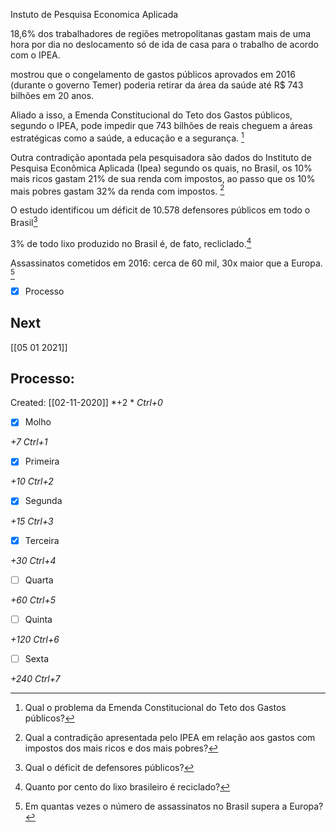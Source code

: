Instuto de Pesquisa Economica Aplicada

18,6% dos trabalhadores de regiões metropolitanas gastam mais de uma hora por dia no deslocamento só de ida de casa para o trabalho de acordo com o IPEA. 

mostrou que o congelamento de gastos públicos aprovados em 2016 (durante o governo Temer) poderia retirar da área da saúde até R$ 743 bilhões em 20 anos. 


Aliado a isso, a Emenda Constitucional do Teto dos Gastos públicos, segundo o IPEA, pode impedir que 743 bilhões de reais cheguem a áreas estratégicas como a saúde, a educação e a segurança. [^1]

[^1]: Qual o problema da Emenda Constitucional do Teto dos Gastos públicos?


Outra contradição apontada pela pesquisadora são dados do Instituto de Pesquisa Econômica Aplicada (Ipea) segundo os quais, no Brasil, os 10% mais ricos gastam 21% de sua renda com impostos, ao passo que os 10% mais pobres gastam 32% da renda com impostos. [^2]

[^2]:Qual a contradição apresentada pelo IPEA em relação aos gastos com impostos dos mais ricos e dos mais pobres?

O estudo identificou um déficit de 10.578 defensores públicos em todo o Brasil[^189792]

[^189792]: Qual o déficit de defensores públicos?

3% de todo lixo produzido no Brasil é, de fato, recliclado.[^466718]

[^466718]: Quanto por cento do lixo brasileiro é reciclado?

Assassinatos cometidos em 2016: cerca de 60 mil, 30x maior que a Europa. [^626342]

[^626342]: Em quantas vezes o número de assassinatos no Brasil supera a Europa?

- [x] Processo

## Next
[[05 01 2021]]
## Processo:
Created: [[02-11-2020]]
*+2 *  *Ctrl+0*
- [x] Molho  

*+7*  *Ctrl+1*

- [x] Primeira 

*+10*  *Ctrl+2*

- [x] Segunda

*+15*  *Ctrl+3*

- [x] Terceira 

*+30*  *Ctrl+4*

- [ ] Quarta 

*+60*  *Ctrl+5*

- [ ] Quinta 

*+120*  *Ctrl+6*

- [ ] Sexta 

*+240*  *Ctrl+7*